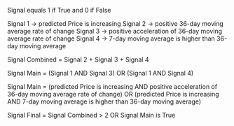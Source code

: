 Signal equals 1 if True and 0 if False

Signal 1 -> predicted Price is increasing
Signal 2 -> positive 36-day moving average rate of change
Signal 3 -> positive acceleration of 36-day moving average rate of change
Signal 4 -> 7-day moving average is higher than 36-day moving average

Signal Combined = Signal 2 + Signal 3 + Signal 4

Signal Main = (Signal 1 AND Signal 3) OR (Signal 1 AND Signal 4)

Signal Main = (predicted Price is increasing AND positive acceleration of 36-day moving average rate of change) OR (predicted Price is increasing  AND 7-day moving average is higher than 36-day moving average)

Signal Final = Signal Combined > 2 OR Signal Main is True
